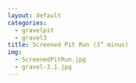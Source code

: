 ```yaml
---
layout: default
categories: 
  - gravelpit
  - gravel3
title: Screened Pit Run (3” minus)
img: 
  - ScreenedPitRun.jpg
  - gravel-3.1.jpg
---
```


